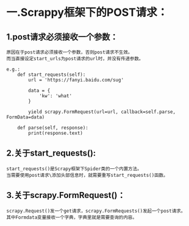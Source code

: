 # 一.Scrappy框架下的POST请求：

## 1.post请求必须接收一个参数：

    原因在于post请求必须接收一个参数，否则post请求不生效。
    而当直接设定start_urls为post请求的url时，并没有传递参数。

    e.g.:
        def start_requests(self):
            url = 'https://fanyi.baidu.com/sug'
    
            data = {
                'kw': 'what'
            }
    
            yield scrapy.FormRequest(url=url, callback=self.parse, FormData=data)
    
        def parse(self, response):
            print(response.text)

## 2.关于start_requests():
    
    start_requests()是Scrapy框架下Spider类的一个内置方法。
    当需要使用post请求\添加头部信息时，就需要重写start_requests()函数。

## 3.关于scrapy.FormRequest()：
    
    scrapy.Request()发一个get请求，scrapy.FormRequests()发起一个post请求。
    其中Formdata变量接收一个字典，字典里就是需要查询的内容。